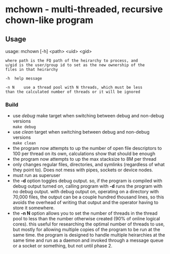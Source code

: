 
<!-- Copyright 2020-2022 Andrew Sharp andy@tigerand.com, All Rights Reserved -->

# mchown - multi-threaded, recursive chown-like program

## Usage
usage:
mchown [-h] \<path\> \<uid\> \<gid\>

    where path is the FQ path of the heirarchy to process, and
    u/gid is the user/group id to set as the new ownership of the
    files in that heirarchy

    -h	help message

	-n N	use a thread pool with N threads, which must be less
    than the calculated number of threads or it will be ignored


### Build
* use *debug* make target when switching between debug and non-debug versions<br>
 ```make debug```
* use *clean* target when switching between debug and non-debug versions<br>
 ```make clean```
* the program now attempts to up the number of open file descriptors to 100 per thread on its own, calculations show that should be enough
* the program now attempts to up the max stacksize to 8M per thread
* only changes regular files, directories, and symlinks (regardless of what they point to).  Does not mess with pipes, sockets or device nodes.
* must run as superuser
* the **-d** option toggles debug output.  so, if the program is compiled with debug output turned on, calling program with <b>-d</b> runs the program with no debug output.  with debug output on, operating on a directory with 70,000 files, the output can be a couple hundred thousand lines, so this avoids the overhead of writing that output and the operator having to store it somewhere.
* the **-n N** option allows you to set the number of threads in the thread pool to less than the number otherwise created (90% of online logical cores).  this useful for researching the optimal number of threads to use, but mostly for allowing multiple copies of the program to be run at the same time.  the program is designed to handle multiple heirarchies at the same time and run as a daemon and invoked through a message queue or a socket or something, but not until phase 2.

